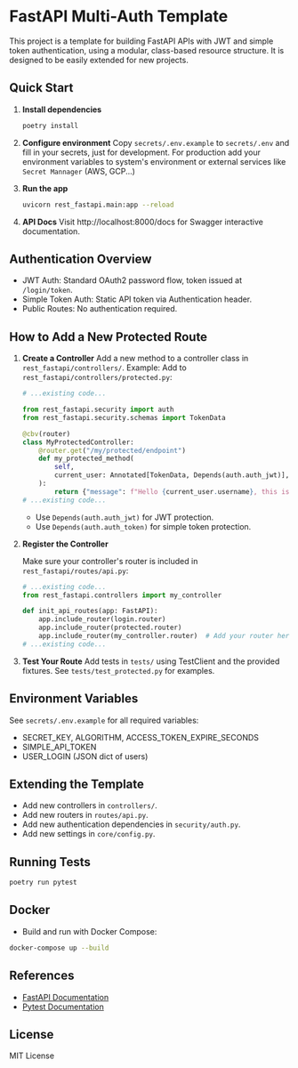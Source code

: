 # FastAPI Multi-Auth Template

This project is a template for building FastAPI APIs with JWT and simple token authentication, using a modular, class-based resource structure. It is designed to be easily extended for new projects.

## Quick Start

1. **Install dependencies**  
   ```sh
   poetry install
   ```
2. **Configure environment**
    Copy `secrets/.env.example` to `secrets/.env` and fill in your secrets, just for development. For production add your environment variables to system's environment or external services like `Secret Mannager` (AWS, GCP...)

3. **Run the app**
    ```sh
    uvicorn rest_fastapi.main:app --reload
    ```
4. **API Docs**
    Visit http://localhost:8000/docs for Swagger interactive documentation.

## Authentication Overview

- JWT Auth: Standard OAuth2 password flow, token issued at `/login/token`.
- Simple Token Auth: Static API token via Authentication header.
- Public Routes: No authentication required.


## How to Add a New Protected Route

1. **Create a Controller**
    Add a new method to a controller class in `rest_fastapi/controllers/`.
    Example: Add to `rest_fastapi/controllers/protected.py`:

    ```python
    # ...existing code...

    from rest_fastapi.security import auth
    from rest_fastapi.security.schemas import TokenData

    @cbv(router)
    class MyProtectedController:
        @router.get("/my/protected/endpoint")
        def my_protected_method(
            self,
            current_user: Annotated[TokenData, Depends(auth.auth_jwt)],
        ):
            return {"message": f"Hello {current_user.username}, this is a protected endpoint."}
    # ...existing code...
    ```
    - Use `Depends(auth.auth_jwt)` for JWT protection.
    - Use `Depends(auth.auth_token)` for simple token protection.

2. **Register the Controller**

    Make sure your controller's router is included in `rest_fastapi/routes/api.py`:

    ```python
    # ...existing code...
    from rest_fastapi.controllers import my_controller

    def init_api_routes(app: FastAPI):
        app.include_router(login.router)
        app.include_router(protected.router)
        app.include_router(my_controller.router)  # Add your router here
    # ...existing code...
    ```

3. **Test Your Route**
    Add tests in `tests/` using TestClient and the provided fixtures. See `tests/test_protected.py` for examples.


## Environment Variables

See `secrets/.env.example` for all required variables:

- SECRET_KEY, ALGORITHM, ACCESS_TOKEN_EXPIRE_SECONDS
- SIMPLE_API_TOKEN
- USER_LOGIN (JSON dict of users)


## Extending the Template

- Add new controllers in `controllers/`.
- Add new routers in `routes/api.py`.
- Add new authentication dependencies in `security/auth.py`.
- Add new settings in `core/config.py`.


## Running Tests
```sh
poetry run pytest
```

## Docker

- Build and run with Docker Compose:
```sh
docker-compose up --build
```



## References

- [FastAPI Documentation](https://fastapi.tiangolo.com)
- [Pytest Documentation](https://docs.pytest.org/en/stable/contents.html)



## License

MIT License